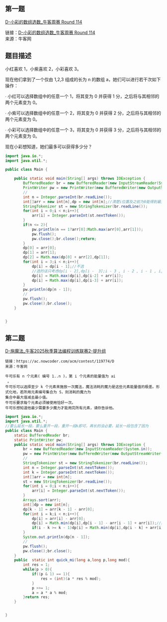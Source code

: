 ## 第一题

[D-小彩的数组选数_牛客周赛 Round 114](https://ac.nowcoder.com/acm/contest/119273/D)

链接：[D-小彩的数组选数_牛客周赛 Round 114](https://ac.nowcoder.com/acm/contest/119273/D)  
来源：牛客网  

## 题目描述

小红喜欢 1，小紫喜欢 2，小彩喜欢 3。

现在他们拿到了一个仅由 1,2,3 组成的长为 n 的数组 a，她们可以进行若干次如下操作：

∙ 小红可以选择数组中的任意一个 1，将其变为 0 并获得 1 分，之后将与其相邻的两个元素变为 0。

∙ 小紫可以选择数组中的任意一个 2，将其变为 0 并获得 2 分，之后将与其相邻的两个元素变为 0。

∙ 小彩可以选择数组中的任意一个 3，将其变为 0 并获得 3 分，之后将与其相邻的两个元素变为 0。  

现在小彩想知道，她们最多可以获得多少分？

```java
import java.io.*;
import java.util.*;

public class Main {

    public static void main(String[] args) throws IOException {
        BufferedReader br = new BufferedReader(new InputStreamReader(System.in));
        PrintWriter pw = new PrintWriter(new BufferedWriter(new OutputStreamWriter(System.out)));
        //
        int n = Integer.parseInt(br.readLine());
        int[]arr = new int[n],dp = new int[n];//清楚i位置及之前为0能得到最大分数
        StringTokenizer st = new StringTokenizer(br.readLine());
        for(int i = 0;i < n;i++){
            arr[i] = Integer.parseInt(st.nextToken());
        }
        if(n <= 2){
            pw.println(n == 1?arr[0]:Math.max(arr[0],arr[1]));
            pw.flush();
            pw.close();br.close();return;
        }
        dp[0] = arr[0];
        dp[1] = arr[1];
        dp[2] = Math.max(dp[0] + arr[2],dp[1]);
        for(int i = 3;i < n;i++){
            dp[i] = dp[i - 1];//不选
            //选的话只考虑dp[i - 2],dp[i -  3];i - 3 , i - 2 , i - 1 , i,考虑dp[i - 4]的话i - 2就没有清零
            dp[i] = Math.max(dp[i],dp[i-2] + arr[i]);
            dp[i] = Math.max(dp[i],dp[i-3] + arr[i]);
        }
        pw.println(dp[n - 1]);
        //
        pw.flush();
        pw.close();br.close();
    }


}
```

## 第二题

[D-施魔法_牛客2025秋季算法编程训练联赛2-提升组](https://ac.nowcoder.com/acm/contest/119774/D)

```
链接：https://ac.nowcoder.com/acm/contest/119774/D
来源：牛客网

牛可乐有 n 个元素( 编号 1..n )，第 i 个元素的能量值为 ai
 。
牛可乐可以选择至少 k 个元素来施放一次魔法，魔法消耗的魔力是这些元素能量值的极差。形式化地，若所用元素编号集合为 S，则消耗的魔力为 
集合中最大值减去最小值。
牛可乐要求每个元素必须被使用恰好一次。
牛可乐想知道他最少需要多少魔力才能用完所有元素，请你告诉他。
```

```java
import java.io.*;
import java.util.*;
//要么延长一段，要么重开一段，重开一段k即可，再长的没必要，延长一段包含了因为
public class Main {
    static BufferedReader br;
    static PrintWriter pw;
    public static void main(String[] args) throws IOException {
        br = new BufferedReader(new InputStreamReader(System.in));
        pw = new PrintWriter(new BufferedWriter(new OutputStreamWriter(System.out)));
        //
        StringTokenizer st = new StringTokenizer(br.readLine());
        int n = Integer.parseInt(st.nextToken());
        int k = Integer.parseInt(st.nextToken());
        int[]arr = new int[n];
        st = new StringTokenizer(br.readLine());
        for(int i = 0;i < n;i++){
            arr[i] = Integer.parseInt(st.nextToken());
        }
        Arrays.sort(arr);
        int[]dp = new int[n];
        dp[k - 1] = arr[k - 1] - arr[0];
        for(int i = k;i < n;i++){
            dp[i] = arr[i] - arr[0];
            dp[i] = Math.min(dp[i],dp[i - 1] - arr[i - 1] + arr[i]);//延长长度
            if(i - k >= k - 1)dp[i] = Math.min(dp[i],dp[i - k] + arr[i] - arr[i - k + 1]);//另开一段
        }
        System.out.println(dp[n - 1]);
        //
        pw.flush();
        pw.close();br.close();
    }
    public  static int quick_mi(long a,long p,long mod){
        int res = 1;
        while(p > 0){
            if((p & 1) == 1){
                res = (int)(a * res % mod);
            }
            p >>= 1;
            a = a * a % mod;
        }return res;
    }


}
```
